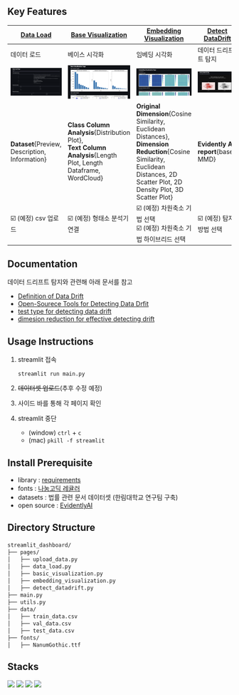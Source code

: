 
## Key Features

| [Data Load](pages/data_load.py) | [Base Visualization](pages/base_visualization.py) | [Embedding Visualization](pages/embedding_visualization.py) | [Detect DataDrift](pages/detect_datadrift.py) |
| ---------- | ---------- | ---------- | ---------- |
|     데이터 로드       |     베이스 시각화      |      임베딩 시각화      |    데이터 드리프트 탐지        |
|      ![alt text](img_files/image.png)      |  ![alt text](img_files/image-1.png)      |     ![alt text](img_files/image-2.png)       | ![alt text](img_files/image-3.png)     |
|  **Dataset**{Preview, Description, Information} | **Class Column Analysis**{Distribution Plot}, </br> **Text Column Analysis**{Length Plot, Length Dataframe, WordCloud}      |     **Original Dimension**{Cosine Similarity, Euclidean Distances}, <br> **Dimension Reduction**{Cosine Similarity, Euclidean Distances, 2D Scatter Plot, 2D Density Plot, 3D Scatter Plot}      | **Evidently AI report**{based MMD}          |
|    ☑️ (예정) csv 업로드        |    ☑️ (예정) 형태소 분석기 연결     |  ☑️ (예정) 차원축소 기법 선택 <br/> ☑️ (예정) 차원축소 기법 하이브리드 선택        | ☑️ (예정) 탐지 방법 선택           |

## Documentation
데이터 드리프트 탐지와 관련해 아래 문서를 참고
- [Definition of Data Drift](docs/DataDrift.md)
- [Open-Sourece Tools for Detecting Data Drfit](docs/DriftDetection-Tools.md)
- [test type for detecting data drift](docs/)
- [dimesion reduction for effective detecting drift](docs/)


## Usage Instructions
1. streamlit 접속
    
    ```
    streamlit run main.py
    ```

2. ~~데이터셋 업로드~~(추후 수정 예정)
3. 사이드 바를 통해 각 페이지 확인
4. streamlit 중단

    - (window) `ctrl` + `c`
    - (mac) `pkill -f streamlit`

## Install Prerequisite
- library : [requirements](requirements.txt)
- fonts : [나눔고딕 레귤러](https://fonts.google.com/selection)
- datasets : 법률 관련 문서 데이터셋 (한림대학교 연구팀 구축)
- open source : [EvidentlyAI](https://github.com/evidentlyai/evidently/tree/main/examples/integrations/streamlit_dashboard)

## Directory Structure

```
streamlit_dashboard/
├── pages/
│   ├── upload_data.py
│   ├── data_load.py
│   ├── basic_visualization.py
│   ├── embedding_visualization.py
│   ├── detect_datadrift.py
├── main.py
├── utils.py
├── data/
│   ├── train_data.csv
│   ├── val_data.csv
│   ├── test_data.csv
├── fonts/
│   ├── NanumGothic.ttf

```


## Stacks

<img src="https://img.shields.io/badge/Streamlit-FF4B4B?style=for-the-badge&logo=Streamlit&logoColor=white"> <img src="https://img.shields.io/badge/Pytorch-EE4C2C?style=for-the-badge&logo=Pytorch&logoColor=white"> <img src="https://img.shields.io/badge/HuggingFace-FFD21E?style=for-the-badge&logo=HuggingFace&logoColor=white"> <img src="https://img.shields.io/badge/Python-3776AB?style=for-the-badge&logo=Python&logoColor=white">